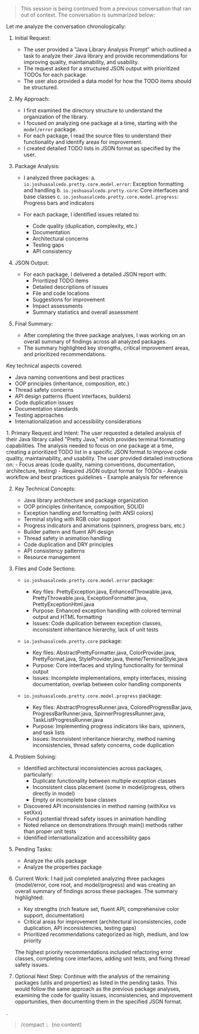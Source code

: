 > This session is being continued from a previous conversation that ran out of context. The conversation is summarized below:
  <analysis>
  Let me analyze the conversation chronologically:

  1. Initial Request:
     - The user provided a "Java Library Analysis Prompt" which outlined a task to analyze their Java library and provide recommendations for
  improving quality, maintainability, and usability.
     - The request asked for a structured JSON output with prioritized TODOs for each package.
     - The user also provided a data model for how the TODO items should be structured.

  2. My Approach:
     - I first examined the directory structure to understand the organization of the library.
     - I focused on analyzing one package at a time, starting with the `model/error` package.
     - For each package, I read the source files to understand their functionality and identify areas for improvement.
     - I created detailed TODO lists in JSON format as specified by the user.

  3. Package Analysis:
     - I analyzed three packages:
       a. `io.joshuasalcedo.pretty.core.model.error`: Exception formatting and handling
       b. `io.joshuasalcedo.pretty.core`: Core interfaces and base classes
       c. `io.joshuasalcedo.pretty.core.model.progress`: Progress bars and indicators

     - For each package, I identified issues related to:
       - Code quality (duplication, complexity, etc.)
       - Documentation
       - Architectural concerns
       - Testing gaps
       - API consistency

  4. JSON Output:
     - For each package, I delivered a detailed JSON report with:
       - Prioritized TODO items
       - Detailed descriptions of issues
       - File and code locations
       - Suggestions for improvement
       - Impact assessments
       - Summary statistics and overall assessment

  5. Final Summary:
     - After completing the three package analyses, I was working on an overall summary of findings across all analyzed packages.
     - The summary highlighted key strengths, critical improvement areas, and prioritized recommendations.

  Key technical aspects covered:
  - Java naming conventions and best practices
  - OOP principles (inheritance, composition, etc.)
  - Thread safety concerns
  - API design patterns (fluent interfaces, builders)
  - Code duplication issues
  - Documentation standards
  - Testing approaches
  - Internationalization and accessibility considerations
  </analysis>

  <summary>
  1. Primary Request and Intent:
     The user requested a detailed analysis of their Java library called "Pretty Java," which provides terminal formatting capabilities. The
  analysis needed to focus on one package at a time, creating a prioritized TODO list in a specific JSON format to improve code quality,
  maintainability, and usability. The user provided detailed instructions on:
     - Focus areas (code quality, naming conventions, documentation, architecture, testing)
     - Required JSON output format for TODOs
     - Analysis workflow and best practices guidelines
     - Example analysis for reference

  2. Key Technical Concepts:
     - Java library architecture and package organization
     - OOP principles (inheritance, composition, SOLID)
     - Exception handling and formatting (with ANSI colors)
     - Terminal styling with RGB color support
     - Progress indicators and animations (spinners, progress bars, etc.)
     - Builder pattern and fluent API design
     - Thread safety in animation handling
     - Code duplication and DRY principles
     - API consistency patterns
     - Resource management

  3. Files and Code Sections:
     - `io.joshuasalcedo.pretty.core.model.error` package:
       - Key files: PrettyException.java, EnhancedThrowable.java, PrettyThrowable.java, ExceptionFormatter.java, PrettyExceptionHtml.java
       - Purpose: Enhanced exception handling with colored terminal output and HTML formatting
       - Issues: Code duplication between exception classes, inconsistent inheritance hierarchy, lack of unit tests

     - `io.joshuasalcedo.pretty.core` package:
       - Key files: AbstractPrettyFormatter.java, ColorProvider.java, PrettyFormat.java, StyleProvider.java, theme/TerminalStyle.java
       - Purpose: Core interfaces and styling functionality for terminal output
       - Issues: Incomplete implementations, empty interfaces, missing documentation, overlap between color handling components

     - `io.joshuasalcedo.pretty.core.model.progress` package:
       - Key files: AbstractProgressRunner.java, ColoredProgressBar.java, ProgressBarRunner.java, SpinnerProgressRunner.java,
  TaskListProgressRunner.java
       - Purpose: Implementing progress indicators like bars, spinners, and task lists
       - Issues: Inconsistent inheritance hierarchy, method naming inconsistencies, thread safety concerns, code duplication

  4. Problem Solving:
     - Identified architectural inconsistencies across packages, particularly:
       - Duplicate functionality between multiple exception classes
       - Inconsistent class placement (some in model/progress, others directly in model)
       - Empty or incomplete base classes
     - Discovered API inconsistencies in method naming (withXxx vs setXxx)
     - Found potential thread safety issues in animation handling
     - Noted reliance on demonstrations through main() methods rather than proper unit tests
     - Identified internationalization and accessibility gaps

  5. Pending Tasks:
     - Analyze the utils package
     - Analyze the properties package

  6. Current Work:
     I had just completed analyzing three packages (model/error, core root, and model/progress) and was creating an overall summary of findings
   across these packages. The summary highlighted:
     - Key strengths (rich feature set, fluent API, comprehensive color support, documentation)
     - Critical areas for improvement (architectural inconsistencies, code duplication, API inconsistencies, testing gaps)
     - Prioritized recommendations categorized as high, medium, and low priority

     The highest priority recommendations included refactoring error classes, completing core interfaces, adding unit tests, and fixing thread
  safety issues.

  7. Optional Next Step:
     Continue with the analysis of the remaining packages (utils and properties) as listed in the pending tasks. This would follow the same
  approach as the previous package analyses, examining the code for quality issues, inconsistencies, and improvement opportunities, then
  documenting them in the specified JSON format.

  </summary>.

> /compact
  ⎿  (no content)
